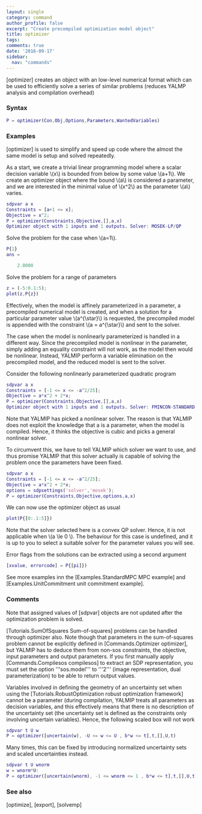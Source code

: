 ```yaml
---
layout: single
category: command
author_profile: false
excerpt: "Create precompiled optimization model object"
title: optimizer
tags:
comments: true
date: '2016-09-17'
sidebar:
  nav: "commands"
---
```


[optimizer] creates an object with an low-level numerical format which can be used to efficiently solve a series of similar problems (reduces YALMP analysis and compilation overhead)

### Syntax

````matlab
P = optimizer(Con,Obj,Options,Parameters,WantedVariables)
````

### Examples

[optimizer] is used to simplify and speed up code where the almost the same model is setup and solved repeatedly. 

As a start, we create a trivial linear programming model where a scalar decision variable \\(x\\) is bounded from below by some value \\(a+1\\). We create an optimizer object where the bound \\(a\\) is considered a parameter, and we are interested in the minimal value of \\(x^2\\) as the parameter \\(a\\) varies.


````matlab
sdpvar a x
Constraints = [a+1 <= x];
Objective = x^2;
P = optimizer(Constraints,Objective,[],a,x)
Optimizer object with 1 inputs and 1 outputs. Solver: MOSEK-LP/QP
````

Solve the problem for the case when \\(a=1\\).


````matlab
P{1}
ans =

    2.0000
````

Solve the problem for a range of parameters

````matlab
z = (-5:0.1:5);
plot(z,P{z})
````

Effectively, when the model is affinely parameterized in a parameter, a precompiled numerical model is created, and when a solution for a particular parameter value \\(a^{\star}\\) is requested, the precompiled model is appended with the constraint \\(a = a^{\star}\\) and sent to the solver.

The case when the model is nonlinearly parameterized is handled in a different way. Since the precompiled model is nonlinear in the parameter, simply adding an equality constraint will not work, as the model then would be nonlinear. Instead, YALMIP perform a variable elimination on the precompiled model, and the reduced model is sent to the solver.

Consider the following nonlinearly parameterized quadratic program
````matlab
sdpvar a x
Constraints = [-1 <= x <= -a^2/25];
Objective = a*x^2 + 2*x;
P = optimizer(Constraints,Objective,[],a,x)
Optimizer object with 1 inputs and 1 outputs. Solver: FMINCON-STANDARD
````

Note that YALMIP has picked a nonlinear solver. The reason is that YALMIP does not exploit the knowledge that a is a parameter, when the model is compiled. Hence, it thinks the objective is cubic and picks a general nonlinear solver.

To circumvent this, we have to tell YALMIP which solver we want to use, and thus promise YALMIP that this solver actually is capable of solving the problem once the parameters have been fixed.

````matlab
sdpvar a x
Constraints = [-1 <= x <= -a^2/25];
Objective = a*x^2 + 2*x;
options = sdpsettings('solver','mosek');
P = optimizer(Constraints,Objective,options,a,x)
````

We can now use the optimizer object as usual

````matlab
plot(P{[0:.1:5]})
````

Note that the solver selected here is a convex QP solver. Hence, it is not applicable when \\(a \le 0 \\). The behaviour for this case is undefined, and it is up to you to select a suitable solver for the parameter values you will see.

Error flags from the solutions can be extracted using a second argument

````matlab
[xvalue, errorcode] = P{[pi]})
````


See more examples inn the [Examples.StandardMPC MPC example] and  [Examples.UnitCommitment unit commitment example].

### Comments

Note that assigned values of [sdpvar] objects are not updated after the optimization problem is solved.

[Tutorials.SumOfSquares Sum-of-squares] problems can be handled through optimizer also. Note though that parameters in the sum-of-squares problem cannot be explicitly defined in [Commands.Optimizer optimizer], but YALMIP has to deduce them from non-sos constraints, the objective, input parameters and output parameters. If you first manually apply [Commands.Compilesos compilesos] to extract an SDP representation, you must set the option '''sos.model''' to '''2''' (image representation, dual parameterization) to be able to return output values.

Variables involved in defining the geometry of an uncertainty set when using the [Tutorials.RobustOptimization robust optimization framework] cannot be a parameter (during compilation, YALMIP treats all parameters as  decision variables, and this effectively means that there is no description of the uncertainty set (the uncertainty set is defined as the constraints only involving uncertain variables). Hence, the following scaled box will not work

````matlab
sdpvar t U w
P = optimizer([uncertain(w), -U <= w <= U , b*w <= t],t,[],U,t)
````
Many times, this can be fixed by introducing normalized uncertainty sets and scaled uncertainties instead.

````matlab
sdpvar t U wnorm
w = wnorm*U:
P = optimizer([uncertain(wnorm), -1 <= wnorm <= 1 , b*w <= t],t,[],U,t)
````

### See also
[optimize], [export], [solvemp]
